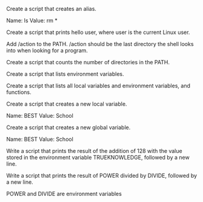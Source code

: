 Create a script that creates an alias.

Name: ls
Value: rm *

Create a script that prints hello user, where user is the current Linux user.


Add /action to the PATH. /action should be the last directory the shell looks into when looking for a program.


Create a script that counts the number of directories in the PATH.


Create a script that lists environment variables.


Create a script that lists all local variables and environment variables, and functions.


Create a script that creates a new local variable.

Name: BEST
Value: School

Create a script that creates a new global variable.

Name: BEST
Value: School

Write a script that prints the result of the addition of 128 with the value stored in the environment variable TRUEKNOWLEDGE, followed by a new line.


Write a script that prints the result of POWER divided by DIVIDE, followed by a new line.

POWER and DIVIDE are environment variables

